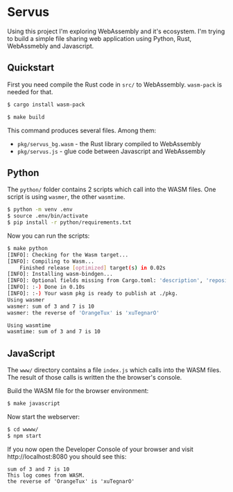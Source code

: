 # Servus

Using this project I'm exploring WebAssembly and it's ecosystem. I'm trying to
build a simple file sharing web application using Python, Rust, WebAssmebly
and Javascript.


## Quickstart

First you need compile the Rust code in `src/` to WebAssembly. `wasm-pack` is
needed for that.

``` bash
$ cargo install wasm-pack
```

``` bash
$ make build
```

This command produces several files. Among them:

* `pkg/servus_bg.wasm` - the Rust library compiled to WebAssembly
* `pkg/servus.js` - glue code between Javascript and WebAssembly

## Python

The `python/` folder contains 2 scripts which call into the WASM files. One
script is using `wasmer`, the other `wasmtime`.

``` bash
$ python -m venv .env
$ source .env/bin/activate
$ pip install -r python/requirements.txt
```

Now you can run the scripts:

``` bash
$ make python
[INFO]: Checking for the Wasm target...
[INFO]: Compiling to Wasm...
    Finished release [optimized] target(s) in 0.02s
[INFO]: Installing wasm-bindgen...
[INFO]: Optional fields missing from Cargo.toml: 'description', 'repository', and 'license'. These are not necessary, but recommended
[INFO]: :-) Done in 0.10s
[INFO]: :-) Your wasm pkg is ready to publish at ./pkg.
Using wasmer
wasmer: sum of 3 and 7 is 10
wasmer: the reverse of 'OrangeTux' is 'xuTegnarO'

Using wasmtime
wasmtime: sum of 3 and 7 is 10
```

## JavaScript

The `www/` directory contains a file `index.js` which calls into the WASM
files. The result of those calls is written the the browser's console.

Build the WASM file for the browser environment:

``` bash
$ make javascript
```

Now start the webserver:

``` bash
$ cd wwww/
$ npm start
```

If you now open the Developer Console of your browser and visit
http://localhost:8080 you should see this:

```
sum of 3 and 7 is 10
This log comes from WASM.
the reverse of 'OrangeTux' is 'xuTegnarO'
```
